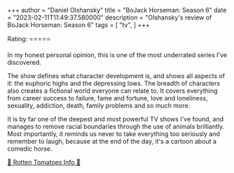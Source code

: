 +++
author = "Daniel Olshansky"
title = "BoJack Horseman: Season 6"
date = "2023-02-11T11:49:37.580000"
description = "Olshansky's review of BoJack Horseman: Season 6"
tags = [
    "tv",
]
+++

Rating: ⭐⭐⭐⭐⭐

In my honest personal opinion, this is one of the most underrated series I've discovered.

The show defines what character development is, and shows all aspects of it: the euphoric highs and the depressing lows. The breadth of characters also creates a fictional world everyone can relate to. It covers everything from career success to failure, fame and fortune, love and loneliness, sexuality, addiction, death, family problems and so much more. 

It is by far one of the deepest and most powerful TV shows I've found, and manages to remove racial boundaries through the use of animals brilliantly. Most importantly, it reminds us never to take everything too seriously and remember to laugh, because at the end of the day, it's a cartoon about a comedic horse.

[🍅 Rotten Tomatoes Info 🍅](https://www.rottentomatoes.com//tv/bojack_horseman/s06)